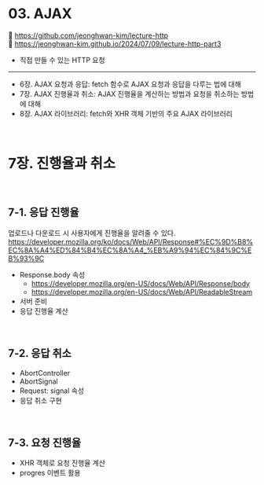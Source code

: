 # 03. AJAX

🔗 https://github.com/jeonghwan-kim/lecture-http  
🔗 https://jeonghwan-kim.github.io/2024/07/09/lecture-http-part3

- 직접 만들 수 있는 HTTP 요청

<hr>

- 6장. AJAX 요청과 응답: fetch 함수로 AJAX 요청과 응답을 다루는 법에 대해
- 7장. AJAX 진행율과 취소: AJAX 진행율을 계산하는 방법과 요청을 취소하는 방법에 대해
- 8장. AJAX 라이브러리: fetch와 XHR 객체 기반의 주요 AJAX 라이브러리

<br>

# 7장. 진행율과 취소

<br>

## 7-1. 응답 진행율

업로드나 다운로드 시 사용자에게 진행율을 알려줄 수 있다.
https://developer.mozilla.org/ko/docs/Web/API/Response#%EC%9D%B8%EC%8A%A4%ED%84%B4%EC%8A%A4_%EB%A9%94%EC%84%9C%EB%93%9C

- Response.body 속성
  - https://developer.mozilla.org/en-US/docs/Web/API/Response/body
  - https://developer.mozilla.org/en-US/docs/Web/API/ReadableStream
- 서버 준비
- 응답 진행율 계산

<br>

## 7-2. 응답 취소

- AbortController
- AbortSignal
- Request: signal 속성
- 응답 취소 구현

<br>

## 7-3. 요청 진행율

- XHR 객체로 요청 진행율 계산
- progres 이벤트 활용
